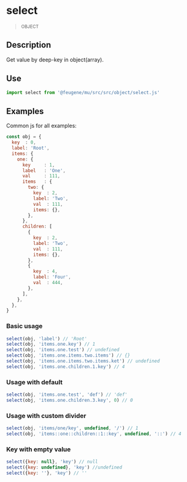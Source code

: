 # select

> <small>OBJECT</small>

## Description

Get value by deep-key in object(array).


## Use

```js
import select from '@feugene/mu/src/src/object/select.js'
```

## Examples

Common js for all examples:

```js
const obj = {
  key  : 0,
  label: 'Root',
  items: {
    one: {
      key     : 1,
      label   : 'One',
      val     : 111,
      items   : {
        two: {
          key  : 2,
          label: 'Two',
          val  : 111,
          items: {},
        },
      },
      children: [
        {
          key  : 2,
          label: 'Two',
          val  : 111,
          items: {},
        },
        {
          key  : 4,
          label: 'Four',
          val  : 444,
        },
      ],
    },
  },
}
```

### Basic usage

```js
select(obj, 'label') // 'Root'
select(obj, 'items.one.key') // 1
select(obj, 'items.one.test') // undefined
select(obj, 'items.one.items.two.items') // {}
select(obj, 'items.one.items.two.items.ket') // undefined
select(obj, 'items.one.children.1.key') // 4
```

### Usage with default

```js
select(obj, 'items.one.test', 'def') // 'def'
select(obj, 'items.one.children.3.key', 0) // 0
```

### Usage with custom divider

```js
select(obj, 'items/one/key', undefined, '/') // 1
select(obj, 'items::one::children::1::key', undefined, '::') // 4
```

### Key with empty value

```js
select({key: null}, 'key') // null
select({key: undefined}, 'key') //undefined
select({key: ''}, 'key') // ''
```
